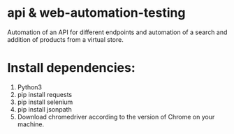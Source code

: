 
# api & web-automation-testing
Automation of an API for different endpoints and automation of a search and addition of products from a virtual store.

# Install dependencies:
1. Python3
2. pip install requests
3. pip install selenium
4. pip install jsonpath
5. Download chromedriver according to the version of Chrome on your machine.
